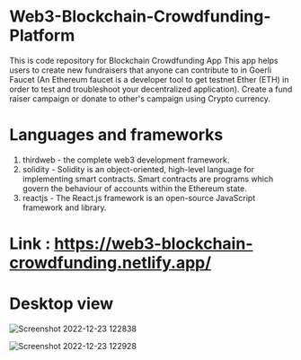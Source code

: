 ﻿# Web3-Blockchain-Crowdfunding-Platform
 This is code repository for Blockchain Crowdfunding App
 This app helps users to create new fundraisers that anyone can contribute to in Goerli Faucet (An Ethereum faucet is a developer tool to get testnet Ether (ETH) in
 order to test and troubleshoot your decentralized application). Create a fund raiser campaign or donate to other's campaign using Crypto currency.
 
 # Languages and frameworks
 1. thirdweb - the complete web3 development framework.
 2. solidity - Solidity is an object-oriented, high-level language for implementing smart contracts. Smart contracts are programs which govern the behaviour of accounts within the Ethereum state.
 3. reactjs - The React.js framework is an open-source JavaScript framework and library.
 
 # Link : https://web3-blockchain-crowdfunding.netlify.app/
 
 # Desktop view 
 
 ![Screenshot 2022-12-23 122838](https://user-images.githubusercontent.com/56751643/209290790-6abbe773-b148-4205-804f-7c648a0f09cc.png)
 
 ![Screenshot 2022-12-23 122928](https://user-images.githubusercontent.com/56751643/209291097-5a8756a9-7e5d-4387-9871-9285d03fb448.png)
 
